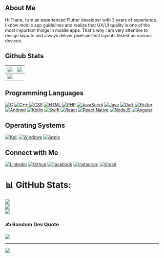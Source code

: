 ## About Me
Hi There, I am an experienced Flutter developer with 3 years of experience. I know mobile app guidelines and realize that UX/UI quality is one of the most important things in mobile apps. That's why I am very attentive to design layouts and always deliver pixel-perfect layouts tested on various devices.

## Github Stats

<img src="https://github-readme-stats.vercel.app/api?username=madviseinfotech&&show_icons=true&count_private=true&theme=github_dark">|<img src="https://github-readme-streak-stats.herokuapp.com/?user=madviseinfotech&theme=blueberry_duo"/>
|---|---|
<img src="https://github-readme-stats.vercel.app/api/top-langs/?username=madviseinfotech&layout=compact&theme=github_dark"/>|

## Programming Languages

<p>
    <a href="#"><img alt="C" src="https://img.shields.io/badge/C%20-%232370ED.svg?logo=c&logoColor=white"></a>
    <a href="#"><img alt="C++" src="https://img.shields.io/badge/C++%20-%2300599C.svg?logo=c%2B%2B&logoColor=white"></a>
    <a href="#"><img alt="CSS" src="https://img.shields.io/badge/CSS%20-%231572B6.svg?logo=css3&logoColor=white"></a>
    <a href="#"><img alt="HTML" src="https://img.shields.io/badge/HTML%20-%23E34F26.svg?logo=html5&logoColor=white"></a>
    <a href="#"><img alt="PHP" src="https://img.shields.io/badge/php-%23777BB4.svg?logo=php&logoColor=white"></a>
    <a href="#"><img alt="JavaScript" src="https://img.shields.io/badge/JavaScript%20-%23F7DF1E.svg?logo=javascript&logoColor=black"></a>
    <a href="#"><img alt="Java" src="https://img.shields.io/badge/java-%23ED8B00.svg?logo=java&logoColor=white"></a>
    <a href="#"><img alt="Dart" src="https://img.shields.io/badge/dart-%230175C2.svg?logo=dart&logoColor=white"></a>
    <a href="#"><img alt="Flutter" src="https://img.shields.io/badge/Flutter-%2302569B.svg?logo=Flutter&logoColor=white"></a>
    <a href="#"><img alt="Android" src="https://img.shields.io/badge/android-%2320232a.svg?logo=android&logoColor=%a4c639"></a>
    <a href="#"><img alt="Kotlin" src="https://img.shields.io/badge/kotlin-%230095D5.svg?logo=kotlin&logoColor=white"></a>
    <a href="#"><img alt="Swift" src="https://img.shields.io/badge/swift-F54A2A?logo=swift&logoColor=white"></a>
    <a href="#"><img alt="React" src="https://img.shields.io/badge/react-%2320232a.svg?logo=react&logoColor=%2361DAFB"></a>
    <a href="#"><img alt="React Native" src="https://img.shields.io/badge/react_native-%2320232a.svg?logo=react&logoColor=%2361DAFB"></a>
    <a href="#"><img alt="NodeJS" src="https://img.shields.io/badge/node.js-6DA55F?logo=node.js&logoColor=white"></a>
    <a href="#"><img alt="Angular" src="https://img.shields.io/badge/angular-%23DD0031.svg?logo=angular&logoColor=white"></a>
</p>

## Operating Systems
<p>
	<a href="#"><img alt="Kali" src="https://img.shields.io/badge/Kali_Linux-557C94?logo=kali-linux&logoColor=white"></a>
	<a href="#"><img alt="Windows" src="https://img.shields.io/badge/Windows-0078D6?logo=windows&logoColor=white"></a>
	<a href="#"><img alt="Apple" src="https://img.shields.io/badge/mac%20os-000000?logo=apple&logoColor=white"></a>
</p>

## Connect with Me
<p>
  <a href="https://in.linkedin.com/company/madvise-infotech2021"><img alt="Linkedin" title="Madvise Infotech Linkedin" src="https://img.shields.io/badge/LinkedIn-0077B5?style=for-the-badge&logo=linkedin&logoColor=white"></a>
  <a href="https://github.com/madviseinfotech"><img alt="Github" title="Madvise Infotech Github" src="https://img.shields.io/badge/GitHub-100000?logo=github&logoColor=white"></a>
  <a href="https://www.facebook.com/madviseinfotech2021/"><img alt="Facebook" title="Madvise Infotech FB" src="https://img.shields.io/badge/Facebook-1877F2?logo=facebook&logoColor=white"></a>
  <a href="https://www.instagram.com/madviseinfotech/"><img alt="Instagram" title="Madvise Infotech Instagram" src="https://img.shields.io/badge/Instagram-E4405F?logo=instagram&logoColor=white"></a>
  <a href="mailto:maviseinfotech@gmail.com"><img alt="Gmail" title="Madvise Infotech Gmail" src="https://img.shields.io/badge/Gmail-D14836?logo=gmail&logoColor=white"></a>
</p>

# 📊 GitHub Stats:
![](https://github-readme-stats.vercel.app/api?username=madviseinfotech&theme=dark&hide_border=false&include_all_commits=true&count_private=true)<br/>
![](https://github-readme-streak-stats.herokuapp.com/?user=madviseinfotech&theme=dark&hide_border=false)<br/>
![](https://github-readme-stats.vercel.app/api/top-langs/?username=madviseinfotech&theme=dark&hide_border=false&include_all_commits=true&count_private=true&layout=compact)

### ✍️ Random Dev Quote
![](https://quotes-github-readme.vercel.app/api?type=horizontal&theme=radical)

---
[![](https://visitcount.itsvg.in/api?id=madviseinfotech&icon=1&color=0)](https://visitcount.itsvg.in)

<!-- Proudly created with GPRM ( https://gprm.itsvg.in ) -->
